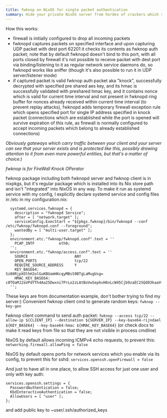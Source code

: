 ```yaml
---
title: fwknop on NixOS for single packet authentication
summary: Hide your private NixOS server from hordes of crackers which scan IPs and probe for vulnerabilities, while retaining ability to access it yourself from any network
---
```

How this works:
- firewall is initially configured to drop all incoming packets
- fwknopd captures packets on specified interface and upon capturing UDP packet with dest port 62201 it checks its contents as fwknop auth packet; note that by default fwknopd doesn't bind to this port, with all ports closed by firewall it's not possible to receive packet with dest port via binding/listening to it as regular network service daemons do, so fwknopd works like sniffer (though it's also possible to run it in UDP server/listener mode)
- if captured packet is valid fwknop auth packet aka "knock", successfully decrypted with specified pre shared aes key, and its hmac is successfully validated with preshared hmac key, and it contains nonce which is valid for current time interval and not present in fwknopd ring buffer for nonces already received within current time interval (to prevent replay attacks), fwknopd adds temporary firewall exception rule which opens specified port for single IP address specified in knock packet (connections which are established while the port is opened will survive expiration of this rule, as firewall is normally configured to accept incoming packets which belong to already established connections)

*Obviously gateways which carry traffic between your client and your server can see that your server exists and is protected like this, possibly drawing attention to it from even more powerful entities, but that's a matter of choice:)*

*fwknop is for FireWall Knock OPerator*

fwknop package including both fwknopd server and fwknop client is in nixpkgs, but it's regular package which is installed into its Nix store path and isn't "integrated" into NixOS in any way. To make it run as systemd service with my config, I explicitly declare systemd service and config files in /etc in my configuration.nix:

```
  systemd.services.fwknopd = {
    description = "fwknopd Service";
    after = [ "network.target" ];
    serviceConfig.ExecStart = "${pkgs.fwknop}/bin/fwknopd --conf /etc/fwknop/fwknopd.conf --foreground";
    wantedBy = [ "multi-user.target" ];
  };
  environment.etc."fwknop/fwknopd.conf".text = ''
    PCAP_INTF           eth0;
  '';
  environment.etc."fwknop/access.conf".text = ''
    SOURCE                     ANY
    OPEN_PORTS                 tcp/22
    REQUIRE_SOURCE_ADDRESS     Y
    KEY_BASE64:                Sz80RjpXOlhH2olGuKBUamHKcqyMBsS9BTgLaMugUsg=
    HMAC_KEY_BASE64:           c0TOaMJ2aVPdYTh4Aa25Dwxni7PrLo2zLAtBoVwSepkvH6nLcW45Cjb9zaEC2SQd03kaaV+Ckx3FhCh5ohNM5Q==
  '';
```

These keys are from documentation example, don't bother trying to find my server:) Convenient fwknop client cmd to generate random keys: `fwknop --key-gen`

fwknop client command to send auth packet: `fwknop --access tcp/22 --allow-ip ${CLIENT_IP} --destination ${SERVER_IP} --key-base64-rijndael ${KEY_BASE64} --key-base64-hmac ${HMAC_KEY_BASE64}` (or check docs to make it read keys from file so that they are not visible in process cmdline)

NixOS by default allows incoming ICMPv4 echo requests, to prevent this: `networking.firewall.allowPing = false`

NixOS by default opens ports for network services which you enable via its config, to prevent this for sshd: `services.openssh.openFirewall = false`

And just to have all in one place, to allow SSH access for just one user and only with key auth:

```
services.openssh.settings = {
  PasswordAuthentication = false;
  KbdInteractiveAuthentication = false;
  AllowUsers = [ "user" ];
};
```

and add public key to ~user/.ssh/authorized_keys
